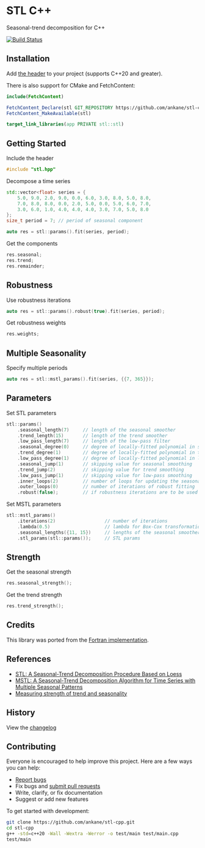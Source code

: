 # STL C++

Seasonal-trend decomposition for C++

[![Build Status](https://github.com/ankane/stl-cpp/actions/workflows/build.yml/badge.svg)](https://github.com/ankane/stl-cpp/actions)

## Installation

Add [the header](https://raw.githubusercontent.com/ankane/stl-cpp/v0.2.0/include/stl.hpp) to your project (supports C++20 and greater).

There is also support for CMake and FetchContent:

```cmake
include(FetchContent)

FetchContent_Declare(stl GIT_REPOSITORY https://github.com/ankane/stl-cpp.git GIT_TAG v0.2.0)
FetchContent_MakeAvailable(stl)

target_link_libraries(app PRIVATE stl::stl)
```

## Getting Started

Include the header

```cpp
#include "stl.hpp"
```

Decompose a time series

```cpp
std::vector<float> series = {
    5.0, 9.0, 2.0, 9.0, 0.0, 6.0, 3.0, 8.0, 5.0, 8.0,
    7.0, 8.0, 8.0, 0.0, 2.0, 5.0, 0.0, 5.0, 6.0, 7.0,
    3.0, 6.0, 1.0, 4.0, 4.0, 4.0, 3.0, 7.0, 5.0, 8.0
};
size_t period = 7; // period of seasonal component

auto res = stl::params().fit(series, period);
```

Get the components

```cpp
res.seasonal;
res.trend;
res.remainder;
```

## Robustness

Use robustness iterations

```cpp
auto res = stl::params().robust(true).fit(series, period);
```

Get robustness weights

```cpp
res.weights;
```

## Multiple Seasonality

Specify multiple periods

```cpp
auto res = stl::mstl_params().fit(series, {{7, 365}});
```

## Parameters

Set STL parameters

```cpp
stl::params()
    .seasonal_length(7)     // length of the seasonal smoother
    .trend_length(15)       // length of the trend smoother
    .low_pass_length(7)     // length of the low-pass filter
    .seasonal_degree(0)     // degree of locally-fitted polynomial in seasonal smoothing
    .trend_degree(1)        // degree of locally-fitted polynomial in trend smoothing
    .low_pass_degree(1)     // degree of locally-fitted polynomial in low-pass smoothing
    .seasonal_jump(1)       // skipping value for seasonal smoothing
    .trend_jump(2)          // skipping value for trend smoothing
    .low_pass_jump(1)       // skipping value for low-pass smoothing
    .inner_loops(2)         // number of loops for updating the seasonal and trend components
    .outer_loops(0)         // number of iterations of robust fitting
    .robust(false);         // if robustness iterations are to be used
```

Set MSTL parameters

```cpp
stl::mstl_params()
    .iterations(2)                  // number of iterations
    .lambda(0.5)                    // lambda for Box-Cox transformation
    .seasonal_lengths({11, 15})     // lengths of the seasonal smoothers
    .stl_params(stl::params());     // STL params
```

## Strength

Get the seasonal strength

```cpp
res.seasonal_strength();
```

Get the trend strength

```cpp
res.trend_strength();
```

## Credits

This library was ported from the [Fortran implementation](https://www.netlib.org/a/stl).

## References

- [STL: A Seasonal-Trend Decomposition Procedure Based on Loess](https://www.scb.se/contentassets/ca21efb41fee47d293bbee5bf7be7fb3/stl-a-seasonal-trend-decomposition-procedure-based-on-loess.pdf)
- [MSTL: A Seasonal-Trend Decomposition Algorithm for Time Series with Multiple Seasonal Patterns](https://arxiv.org/pdf/2107.13462.pdf)
- [Measuring strength of trend and seasonality](https://otexts.com/fpp2/seasonal-strength.html)

## History

View the [changelog](https://github.com/ankane/stl-cpp/blob/master/CHANGELOG.md)

## Contributing

Everyone is encouraged to help improve this project. Here are a few ways you can help:

- [Report bugs](https://github.com/ankane/stl-cpp/issues)
- Fix bugs and [submit pull requests](https://github.com/ankane/stl-cpp/pulls)
- Write, clarify, or fix documentation
- Suggest or add new features

To get started with development:

```sh
git clone https://github.com/ankane/stl-cpp.git
cd stl-cpp
g++ -std=c++20 -Wall -Wextra -Werror -o test/main test/main.cpp
test/main
```
